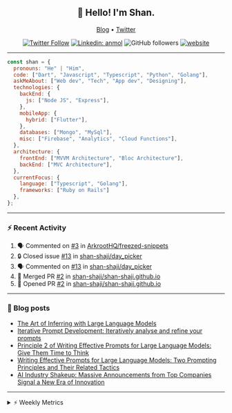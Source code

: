 <h2 align="center">👋 Hello! I'm Shan.</h2>
<p align="center">
  <a href="https://medium.com/feed/@shan-shaji">Blog</a> •
  <a href="https://twitter.com/intent/follow?screen_name=shan__shaji">Twitter</a>
</p>

<p align="center"><a href="https://twitter.com/intent/follow?screen_name=shan__shaji"><img src="https://img.shields.io/twitter/follow/shan__shaji?style=flat" alt="Twitter Follow"></a>
<a href="https://www.linkedin.com/in/shan-shaji/"><img src="https://img.shields.io/badge/shan-shaji?style=flat-square&amp;logo=Linkedin&amp;logoColor=white&amp;link=https://www.linkedin.com/in/shan-shaji/" alt="Linkedin: anmol"></a>
<img src="https://img.shields.io/github/followers/shan-shaji?label=Follow&amp;style=social" alt="GitHub followers">
<a href="http://shan-shaji.github.io/"><img src="https://img.shields.io/badge/Website-46a2f1.svg?&amp;style=flat-square&amp;logo=Google-Chrome&amp;logoColor=white&amp;link=http://shan-shaji.github.io/" alt="website"></a></p>

<hr>

```javascript
const shan = {
  pronouns: "He" | "Him",
  code: ["Dart", "Javascript", "Typescript", "Python", "Golang"],
  askMeAbout: ["Web dev", "Tech", "App dev", "Designing"],
  technologies: {
    backEnd: {
      js: ["Node JS", "Express"],
    },
    mobileApp: {
      hybrid: ["Flutter"],
    },
    databases: ["Mongo", "MySql"],
    misc: ["Firebase", "Analytics", "Cloud Functions"],
  },
  architecture: {
    frontEnd: ["MVVM Architecture", "Bloc Architecture"],
    backEnd: ["MVC Architecture"],
  },
  currentFocus: {
    language: ["Typescript", "Golang"],
    frameworks: ["Ruby on Rails"]
  },
};
```

---

### ⚡ Recent Activity

<!--START_SECTION:activity-->
1. 🗣 Commented on [#3](https://github.com/ArkrootHQ/freezed-snippets/issues/3) in [ArkrootHQ/freezed-snippets](https://github.com/ArkrootHQ/freezed-snippets)
2. 🔒 Closed issue [#13](https://github.com/shan-shaji/day_picker/issues/13) in [shan-shaji/day_picker](https://github.com/shan-shaji/day_picker)
3. 🗣 Commented on [#13](https://github.com/shan-shaji/day_picker/issues/13) in [shan-shaji/day_picker](https://github.com/shan-shaji/day_picker)
4. 🎉 Merged PR [#2](https://github.com/shan-shaji/shan-shaji.github.io/pull/2) in [shan-shaji/shan-shaji.github.io](https://github.com/shan-shaji/shan-shaji.github.io)
5. 💪 Opened PR [#2](https://github.com/shan-shaji/shan-shaji.github.io/pull/2) in [shan-shaji/shan-shaji.github.io](https://github.com/shan-shaji/shan-shaji.github.io)
<!--END_SECTION:activity-->

---

### 📕 Blog posts

<!-- BLOG-POST-LIST:START -->
- [The Art of Inferring with Large Language Models](https://dev.to/arkroot/the-art-of-inferring-with-large-language-models-243m)
- [Iterative Prompt Development: Iteratively analyse and refine your prompts](https://dev.to/arkroot/iterative-prompt-development-iteratively-analyse-and-refine-your-prompts-3ibl)
- [Principle 2 of Writing Effective Prompts for Large Language Models: Give Them Time to Think](https://dev.to/arkroot/principle-2-of-writing-effective-prompts-for-large-language-models-give-them-time-to-think-25j3)
- [Writing Effective Prompts for Large Language Models: Two Prompting Principles and Their Related Tactics](https://dev.to/arkroot/writing-effective-prompts-for-large-language-models-two-prompting-principles-and-their-related-tactics-151a)
- [AI Industry Shakeup: Massive Announcements from Top Companies Signal a New Era of Innovation](https://dev.to/shanshaji/ai-industry-shakeup-massive-announcements-from-top-companies-signal-a-new-era-of-innovation-pj7)
<!-- BLOG-POST-LIST:END -->

<hr>
<details>
    <summary>⚡ Weekly Metrics</summary>
    <p>
    
<!--START_SECTION:waka-->
![Code Time](http://img.shields.io/badge/Code%20Time-2%2C229%20hrs%2010%20mins-blue)

![Profile Views](http://img.shields.io/badge/Profile%20Views-0-blue)

**🐱 My GitHub Data** 

> 📦 ? Used in GitHub's Storage 
 > 
> 🏆 395 Contributions in the Year 2023
 > 
> 💼 Opted to Hire
 > 
> 📜 139 Public Repositories 
 > 
> 🔑 0 Private Repositories 
 > 
**I'm a Night 🦉** 

```text
🌞 Morning                4580 commits        ███░░░░░░░░░░░░░░░░░░░░░░   11.68 % 
🌆 Daytime                10683 commits       ███████░░░░░░░░░░░░░░░░░░   27.25 % 
🌃 Evening                17843 commits       ███████████░░░░░░░░░░░░░░   45.52 % 
🌙 Night                  6094 commits        ████░░░░░░░░░░░░░░░░░░░░░   15.55 % 
```
📅 **I'm Most Productive on Thursday** 

```text
Monday                   5597 commits        ████░░░░░░░░░░░░░░░░░░░░░   14.28 % 
Tuesday                  6304 commits        ████░░░░░░░░░░░░░░░░░░░░░   16.08 % 
Wednesday                4907 commits        ███░░░░░░░░░░░░░░░░░░░░░░   12.52 % 
Thursday                 8206 commits        █████░░░░░░░░░░░░░░░░░░░░   20.93 % 
Friday                   6818 commits        ████░░░░░░░░░░░░░░░░░░░░░   17.39 % 
Saturday                 3609 commits        ██░░░░░░░░░░░░░░░░░░░░░░░   09.21 % 
Sunday                   3759 commits        ██░░░░░░░░░░░░░░░░░░░░░░░   09.59 % 
```


📊 **This Week I Spent My Time On** 

```text
🕑︎ Time Zone: Asia/Kolkata

💬 Programming Languages: 
TypeScript               26 hrs 40 mins      ██████████████░░░░░░░░░░░   55.50 % 
Dart                     14 hrs 42 mins      ████████░░░░░░░░░░░░░░░░░   30.61 % 
JSON                     3 hrs 48 mins       ██░░░░░░░░░░░░░░░░░░░░░░░   07.93 % 
Text                     33 mins             ░░░░░░░░░░░░░░░░░░░░░░░░░   01.18 % 
ERB                      25 mins             ░░░░░░░░░░░░░░░░░░░░░░░░░   00.89 % 

🔥 Editors: 
VS Code                  31 hrs 47 mins      █████████████████░░░░░░░░   66.14 % 
Android Studio           16 hrs 16 mins      ████████░░░░░░░░░░░░░░░░░   33.86 % 

🐱‍💻 Projects: 
homeday-functions        31 hrs 5 mins       ████████████████░░░░░░░░░   64.70 % 
turbo-flutter            16 hrs 15 mins      ████████░░░░░░░░░░░░░░░░░   33.84 % 
turbo                    40 mins             ░░░░░░░░░░░░░░░░░░░░░░░░░   01.42 % 
3.7.12                   1 min               ░░░░░░░░░░░░░░░░░░░░░░░░░   00.04 % 

💻 Operating System: 
Mac                      48 hrs 3 mins       █████████████████████████   100.00 % 
```

**I Mostly Code in Dart** 

```text
Dart                     54 repos            ████████████░░░░░░░░░░░░░   46.55 % 
Python                   5 repos             █░░░░░░░░░░░░░░░░░░░░░░░░   04.31 % 
Ruby                     3 repos             █░░░░░░░░░░░░░░░░░░░░░░░░   02.59 % 
Go                       3 repos             █░░░░░░░░░░░░░░░░░░░░░░░░   02.59 % 
Shell                    1 repo              ░░░░░░░░░░░░░░░░░░░░░░░░░   00.86 % 
```




 Last Updated on 14/06/2023 18:50:29 UTC
<!--END_SECTION:waka-->

</p>
 </details>
